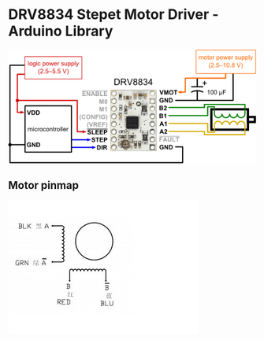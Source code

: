 # DRV8834 Stepet Motor Driver - Arduino Library

![pinmap](pinmap.png)

## Motor pinmap
![motorpinmap](42BYGHW811-50D.jpg)

